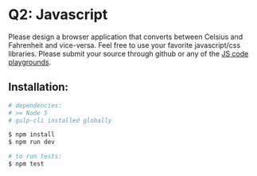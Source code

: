 # Q2: Javascript

Please design a browser application that converts between Celsius and Fahrenheit and vice-versa.
Feel free to use your favorite javascript/css libraries. Please submit your source through github or any of the [JS code playgrounds](https://www.sitepoint.com/7-code-playgrounds/).

## Installation:

```bash
# dependencies:
# >= Node 5
# gulp-cli installed globally

$ npm install
$ npm run dev

# to run tests:
$ npm test
```
